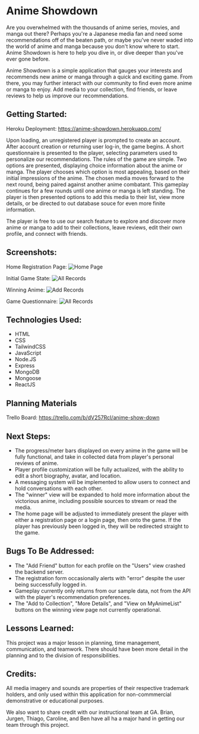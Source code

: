 # Anime Showdown

Are you overwhelmed with the thousands of anime series, movies, and manga out there?  Perhaps you're a Japanese media fan and need some recommendations off of the beaten path, or maybe you've never waded into the world of anime and manga because you don't know where to start.  Anime Showdown is here to help you dive in, or dive deeper than you've ever gone before.

Anime Showdown is a simple application that gauges your interests and recommends new anime or manga through a quick and exciting game. From there, you may further interact with our community to find even more anime or manga to enjoy.  Add media to your collection, find friends, or leave reviews to help us improve our recommendations.

## Getting Started:
Heroku Deployment: 
<https://anime-showdown.herokuapp.com/>

Upon loading, an unregistered player is prompted to create an account.  After account creation or returning user log-in, the game begins.  A short questionnaire is presented to the player, selecting parameters used to personalize our recommendations.  The rules of the game are simple.  Two options are presented, displaying choice information about the anime or manga.  The player chooses which option is most appealing, based on their initial impressions of the anime.  The chosen media moves forward to the next round, being paired against another anime combatant.  This gameplay continues for a few rounds until one anime or manga is left standing.  The player is then presented options to add this media to their list, view more details, or be directed to out database souce for even more finite information.

The player is free to use our search feature to explore and discover more anime or manga to add to their collections, leave reviews, edit their own profile, and connect with friends.

## Screenshots:
Home Registration Page:
![Home Page](https://i.imgur.com/dcPZbes.png)

Initial Game State:
![All Records](https://i.imgur.com/fUXlCIN.png)

Winning Anime:
![Add Records](https://i.imgur.com/WakFEsI.png)

Game Questionnaire:
![All Records](https://i.imgur.com/GCSewsD.png)

## Technologies Used:
- HTML
- CSS
- TailwindCSS
- JavaScript
- Node.JS
- Express
- MongoDB
- Mongoose
- ReactJS

## Planning Materials

Trello Board: 
<https://trello.com/b/dV257RcI/anime-show-down>

## Next Steps:
- The progress/meter bars displayed on every anime in the game will be fully functional, and take in collected data from player's personal reviews of anime.
- Player profile customization will be fully actualized, with the ability to edit a short biography, avatar, and location.
- A messaging system will be implemented to allow users to connect and hold conversations with each other.
- The "winner" view will be expanded to hold more information about the victorious anime, including possible sources to stream or read the media.
- The home page will be adjusted to immediately present the player with either a registration page or a login page, then onto the game.  If the player has previously been logged in, they will be redirected straight to the game.

## Bugs To Be Addressed:
- The "Add Friend" button for each profile on the "Users" view crashed the backend server.
- The registration form occasionally alerts with "error" despite the user being successfully logged in.
- Gameplay currently only returns from our sample data, not from the API with the player's recommendation preferences.
- The "Add to Collection", "More Details", and "View on MyAnimeList" buttons on the winning view page not currently operational.

## Lessons Learned:
This project was a major lesson in planning, time management, communication, and teamwork.  There should have been more detail in the planning and to the division of responsibilities.  

## Credits:
All media imagery and sounds are properties of their respective trademark holders, and only used within this application for non-commmercial demonstrative or educational purposes.

We also want to share credit with our instructional team at GA.  Brian, Jurgen, Thiago, Caroline, and Ben have all ha a major hand in getting our team through this project.